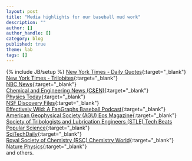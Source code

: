 ```yaml
---
layout: post
title: "Media highlights for our baseball mud work"
description: ""
author: []
author_handle: []
category: blog
published: true
theme: lab
tags: []
---
```

{% include JB/setup %}
[New York Times - Daily Quotes](https://www.nytimes.com/2024/11/06/pageoneplus/quote-of-the-day-there-is-joy-in-this-mudville-scientists-solve-magical-muck.html){:target="_blank"}<br>
[New York Times - Trilobites](https://www.nytimes.com/2024/11/04/science/baseball-mud-mlb.html){:target="_blank"}<br>
[NBC News](https://www.nbcnews.com/science/science-news/why-baseball-mud-rubbed-on-balls-works-study-rcna178321){:target="_blank"}<br>
[Chemical and Engineering News (C&EN)](https://cen.acs.org/analytical-chemistry/Rubbing-Mud-makes-baseballs-grippier/102/web/2024/11){:target="_blank"}<br>
[Physics Today](https://pubs.aip.org/physicstoday/online/43742/Baseball-rubbing-mud-does-in-fact-make-balls){:target="_blank"}<br>
[NSF Discovery Files](https://www.youtube.com/watch?v=dNvRzqS1rjU){:target="_blank"}<br>
[Effectively Wild: A FanGraphs Baseball Podcast](https://blogs.fangraphs.com/effectively-wild-episode-2244-their-name-is-mud/){:target="_blank"}<br>
[American Geophysical Society (AGU) Eos Magazine](https://eos.org/articles/geoscientists-demystify-baseballs-magic-mud){:target="_blank"}<br>
[Society of Tribologists and Lubrication Engineers (STLE) Tech Beats](https://www.stle.org/files/TLTArchives/2025/04_April/TLT_Archived_Issue.aspx)<br>
[Popular Science](https://www.popsci.com/science/baseball-magic-mud/){:target="_blank"}<br>
[SciTechDaily](https://scitechdaily.com/mlbs-magic-mud-exposed-the-science-behind-baseballs-secret-weapon/){:target="_blank"}<br>
[Royal Society of Chemistry (RSC) Chemistry World](https://www.chemistryworld.com/news/how-magic-mud-gives-baseball-pitchers-a-better-grip/4020462.article){:target="_blank"}<br>
[Nature Physics](https://www.nature.com/articles/s41567-024-02778-5){:target="_blank"}<br>
and others.